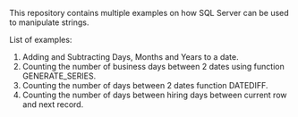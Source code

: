 This repository contains multiple examples on how SQL Server can be used to manipulate strings.

List of examples:
1) Adding and Subtracting Days, Months and Years to a date.
2) Counting the number of business days between 2 dates using function GENERATE_SERIES.
3) Counting the number of days between 2 dates function DATEDIFF.
4) Counting the number of days between hiring days between current row and next record.
